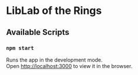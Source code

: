 # LibLab of the Rings

## Available Scripts

### `npm start`

Runs the app in the development mode.\
Open [http://localhost:3000](http://localhost:3000) to view it in the browser.
